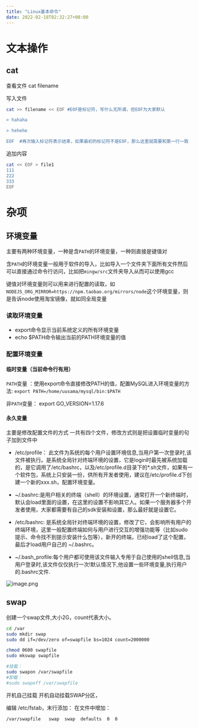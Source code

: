 ```yaml
---
title: "Linux基本命令"
date: 2022-02-18T02:32:27+08:00
---
```


# 文本操作
## cat
查看文件
cat filename

写入文件
```sh
cat >> filename << EOF #EOF是标记符，写什么无所谓，但EOF为大家默认

> hahaha

> hehehe

EOF  #再次输入标记符表示结束，如果最初的标记符不是EOF，那么这里就需要和第一行一致
```

追加内容
```sh
cat << EOF > file1
111
222
333
EOF
```
# 杂项
## 环境变量

主要有两种环境变量，一种是含`PATH`的环境变量，一种则直接是键值对

含`PATH`的环境变量一般用于软件的导入，比如导入一个文件夹下面所有文件然后可以直接通过命令行访问，比如把`mingw/src`文件夹导入从而可以使用gcc

键值对环境变量则可以用来进行配置的读取，如`NODEJS_ORG_MIRROR=https://npm.taobao.org/mirrors/node`这个环境变量，则是告诉node使用淘宝镜像，就如同全局变量


### 读取环境变量
+ export命令显示当前系统定义的所有环境变量
+ echo $PATH命令输出当前的PATH环境变量的值
### 配置环境变量

#### 临时变量（当前命令行有用）
`PATH`变量 ：使用export命令直接修改PATH的值，配置MySQL进入环境变量的方法:
`export PATH=/home/uusama/mysql/bin:$PATH`

非`PATH`变量：
export GO_VERSION=1.17.6

#### 永久变量
主要是修改配置文件的方式
一共有四个文件，修改方式则是把设置临时变量的句子加到文件中
+ /etc/profile： 此文件为系统的每个用户设置环境信息,当用户第一次登录时,该文件被执行。是系统全局针对终端环境的设置，它是login时最先被系统加载的，是它调用了/etc/bashrc，以及/etc/profile.d目录下的*.sh文件，如果有一个软件包，系统上只安装一份，供所有开发者使用，建议在/etc/profile.d下创建一个新的xxx.sh，配置环境变量。

+ ~/.bashrc:是用户相关的终端（shell）的环境设置，通常打开一个新终端时，默认会load里面的设置，在这里的设置不影响其它人。如果一个服务器多个开发者使用，大家都需要有自己的sdk安装和设置，那么最好就是设置它。

+ /etc/bashrc: 是系统全局针对终端环境的设置，修改了它，会影响所有用户的终端环境，这里一般配置终端如何与用户进行交互的增强功能等（比如sudo提示、命令找不到提示安装什么包等），新开的终端，已经load了这个配置，最后才load用户自己的 ~/.bashrc。

+ ~/.bash_profile:每个用户都可使用该文件输入专用于自己使用的shell信息,当用户登录时,该文件仅仅执行一次!默认情况下,他设置一些环境变量,执行用户的.bashrc文件.

![image.png](https://tva1.sinaimg.cn/large/0077qBLugy1gzk53fy148j30gr0addii.jpg)


## swap
创建一个swap文件,大小2G，count代表大小。

```sh
cd /var
sudo mkdir swap
sudo dd if=/dev/zero of=swapfile bs=1024 count=2000000

chmod 0600 swapfile 
sudo mkswap swapfile

#挂载： 
sudo swapon /var/swapfile
#卸载：
#sudo swapoff /var/swapfile
```

开机自己挂载
开机自动挂载SWAP分区，

编辑   /etc/fstab，末行添加：
在文件中增加：

`/var/swapfile   swap  swap  defaults  0  0`